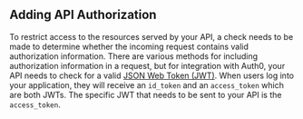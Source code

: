 ## Adding API Authorization

To restrict access to the resources served by your API, a check needs to be made to determine whether the incoming request contains valid authorization information. There are various methods for including authorization information in a request, but for integration with Auth0, your API needs to check for a valid [JSON Web Token (JWT)](https://jwt.io). When users log into your application, they will receive an `id_token` and an `access_token` which are both JWTs. The specific JWT that needs to be sent to your API is the `access_token`.